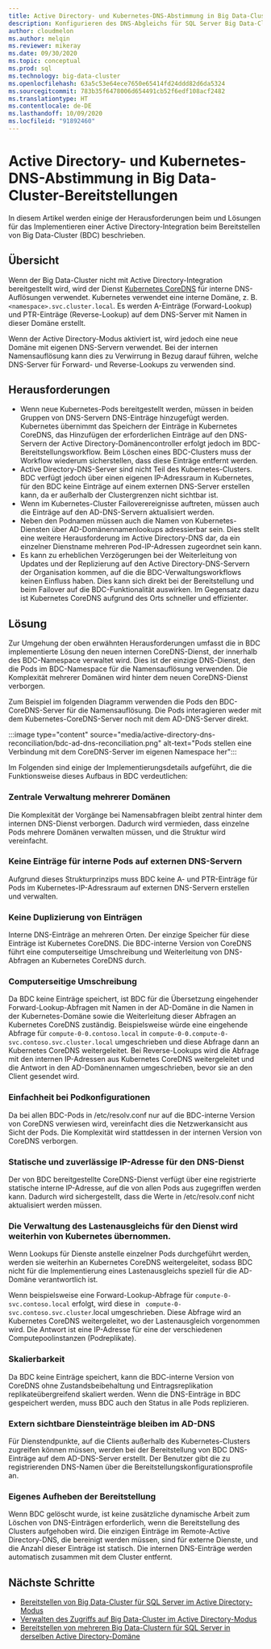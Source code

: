 ```yaml
---
title: Active Directory- und Kubernetes-DNS-Abstimmung in Big Data-Cluster-Bereitstellungen
description: Konfigurieren des DNS-Abgleichs für SQL Server Big Data-Cluster im Active Directory-Modus
author: cloudmelon
ms.author: melqin
ms.reviewer: mikeray
ms.date: 09/30/2020
ms.topic: conceptual
ms.prod: sql
ms.technology: big-data-cluster
ms.openlocfilehash: 63a5c53e64ece7650e65414fd24ddd82d6da5324
ms.sourcegitcommit: 783b35f6478006d654491cb52f6edf108acf2482
ms.translationtype: HT
ms.contentlocale: de-DE
ms.lasthandoff: 10/09/2020
ms.locfileid: "91892460"
---
```

# <a name="active-directory-and-kubernetes-dns-reconciliation-in-big-data-clusters-deployments"></a>Active Directory- und Kubernetes-DNS-Abstimmung in Big Data-Cluster-Bereitstellungen

In diesem Artikel werden einige der Herausforderungen beim und Lösungen für das Implementieren einer Active Directory-Integration beim Bereitstellen von Big Data-Cluster (BDC) beschrieben.

## <a name="overview"></a>Übersicht

Wenn der Big Data-Cluster nicht mit Active Directory-Integration bereitgestellt wird, wird der Dienst [Kubernetes CoreDNS](https://kubernetes.io/docs/tasks/administer-cluster/coredns/) für interne DNS-Auflösungen verwendet. Kubernetes verwendet eine interne Domäne, z. B. `<namespace>.svc.cluster.local`. Es werden A-Einträge (Forward-Lookup) und PTR-Einträge (Reverse-Lookup) auf dem DNS-Server mit Namen in dieser Domäne erstellt.

Wenn der Active Directory-Modus aktiviert ist, wird jedoch eine neue Domäne mit eigenen DNS-Servern verwendet. Bei der internen Namensauflösung kann dies zu Verwirrung in Bezug darauf führen, welche DNS-Server für Forward- und Reverse-Lookups zu verwenden sind.

## <a name="challenges"></a>Herausforderungen

* Wenn neue Kubernetes-Pods bereitgestellt werden, müssen in beiden Gruppen von DNS-Servern DNS-Einträge hinzugefügt werden. Kubernetes übernimmt das Speichern der Einträge in Kubernetes CoreDNS, das Hinzufügen der erforderlichen Einträge auf den DNS-Servern der Active Directory-Domänencontroller erfolgt jedoch im BDC-Bereitstellungsworkflow. Beim Löschen eines BDC-Clusters muss der Workflow wiederum sicherstellen, dass diese Einträge entfernt werden.
* Active Directory-DNS-Server sind nicht Teil des Kubernetes-Clusters. BDC verfügt jedoch über einen eigenen IP-Adressraum in Kubernetes, für den BDC keine Einträge auf einem externen DNS-Server erstellen kann, da er außerhalb der Clustergrenzen nicht sichtbar ist.
* Wenn im Kubernetes-Cluster Failoverereignisse auftreten, müssen auch die Einträge auf den AD-DNS-Servern aktualisiert werden.
* Neben den Podnamen müssen auch die Namen von Kubernetes-Diensten über AD-Domänennamenlookups adressierbar sein. Dies stellt eine weitere Herausforderung im Active Directory-DNS dar, da ein einzelner Dienstname mehreren Pod-IP-Adressen zugeordnet sein kann.
* Es kann zu erheblichen Verzögerungen bei der Weiterleitung von Updates und der Replizierung auf den Active Directory-DNS-Servern der Organisation kommen, auf die die BDC-Verwaltungsworkflows keinen Einfluss haben. Dies kann sich direkt bei der Bereitstellung und beim Failover auf die BDC-Funktionalität auswirken. Im Gegensatz dazu ist Kubernetes CoreDNS aufgrund des Orts schneller und effizienter.

## <a name="solution"></a>Lösung

Zur Umgehung der oben erwähnten Herausforderungen umfasst die in BDC implementierte Lösung den neuen internen CoreDNS-Dienst, der innerhalb des BDC-Namespace verwaltet wird. Dies ist der einzige DNS-Dienst, den die Pods im BDC-Namespace für die Namensauflösung verwenden. Die Komplexität mehrerer Domänen wird hinter dem neuen CoreDNS-Dienst verborgen.

Zum Beispiel im folgenden Diagramm verwenden die Pods den BDC-CoreDNS-Server für die Namensauflösung. Die Pods interagieren weder mit dem Kubernetes-CoreDNS-Server noch mit dem AD-DNS-Server direkt. 

:::image type="content" source="media/active-directory-dns-reconciliation/bdc-ad-dns-reconciliation.png" alt-text="Pods stellen eine Verbindung mit dem CoreDNS-Server im eigenen Namespace her":::

Im Folgenden sind einige der Implementierungsdetails aufgeführt, die die Funktionsweise dieses Aufbaus in BDC verdeutlichen:

### <a name="centralized-management-of-multiple-domains"></a>Zentrale Verwaltung mehrerer Domänen

Die Komplexität der Vorgänge bei Namensabfragen bleibt zentral hinter dem internen DNS-Dienst verborgen. Dadurch wird vermieden, dass einzelne Pods mehrere Domänen verwalten müssen, und die Struktur wird vereinfacht.

### <a name="no-records-for-internal-pods-in-external-dns-servers"></a>Keine Einträge für interne Pods auf externen DNS-Servern

Aufgrund dieses Strukturprinzips muss BDC keine A- und PTR-Einträge für Pods im Kubernetes-IP-Adressraum auf externen DNS-Servern erstellen und verwalten.

### <a name="no-duplication-of-records"></a>Keine Duplizierung von Einträgen

Interne DNS-Einträge an mehreren Orten. Der einzige Speicher für diese Einträge ist Kubernetes CoreDNS. Die BDC-interne Version von CoreDNS führt eine computerseitige Umschreibung und Weiterleitung von DNS-Abfragen an Kubernetes CoreDNS durch.

### <a name="computational-rewriting"></a>Computerseitige Umschreibung

Da BDC keine Einträge speichert, ist BDC für die Übersetzung eingehender Forward-Lookup-Abfragen mit Namen in der AD-Domäne in die Namen in der Kubernetes-Domäne sowie die Weiterleitung dieser Abfragen an Kubernetes CoreDNS zuständig.
Beispielsweise würde eine eingehende Abfrage für `compute-0-0.contoso.local` in `compute-0-0.compute-0-svc.contoso.svc.cluster.local` umgeschrieben und diese Abfrage dann an Kubernetes CoreDNS weitergeleitet.
Bei Reverse-Lookups wird die Abfrage mit den internen IP-Adressen aus Kubernetes CoreDNS weitergeleitet und die Antwort in den AD-Domänennamen umgeschrieben, bevor sie an den Client gesendet wird.

### <a name="simplicity-in-pod-configurations"></a>Einfachheit bei Podkonfigurationen

Da bei allen BDC-Pods in /etc/resolv.conf nur auf die BDC-interne Version von CoreDNS verwiesen wird, vereinfacht dies die Netzwerkansicht aus Sicht der Pods. Die Komplexität wird stattdessen in der internen Version von CoreDNS verborgen.

### <a name="static-and-reliable-ip-address-for-dns-service"></a>Statische und zuverlässige IP-Adresse für den DNS-Dienst

Der von BDC bereitgestellte CoreDNS-Dienst verfügt über eine registrierte statische interne IP-Adresse, auf die von allen Pods aus zugegriffen werden kann. Dadurch wird sichergestellt, dass die Werte in /etc/resolv.conf nicht aktualisiert werden müssen.

### <a name="service-load-balance-management-is-retained-by-kubernetes"></a>Die Verwaltung des Lastenausgleichs für den Dienst wird weiterhin von Kubernetes übernommen.

Wenn Lookups für Dienste anstelle einzelner Pods durchgeführt werden, werden sie weiterhin an Kubernetes CoreDNS weitergeleitet, sodass BDC nicht für die Implementierung eines Lastenausgleichs speziell für die AD-Domäne verantwortlich ist.

Wenn beispielsweise eine Forward-Lookup-Abfrage für `compute-0-svc.contoso.local` erfolgt, wird diese in ` compute-0-svc.contoso.svc.cluster`.local umgeschrieben. Diese Abfrage wird an Kubernetes CoreDNS weitergeleitet, wo der Lastenausgleich vorgenommen wird. Die Antwort ist eine IP-Adresse für eine der verschiedenen Computepoolinstanzen (Podreplikate).

### <a name="scalability"></a>Skalierbarkeit

Da BDC keine Einträge speichert, kann die BDC-interne Version von CoreDNS ohne Zustandsbeibehaltung und Eintragsreplikation replikateübergreifend skaliert werden. Wenn die DNS-Einträge in BDC gespeichert werden, muss BDC auch den Status in alle Pods replizieren.

### <a name="externally-visible-service-entries-stay-in-ad-dns"></a>Extern sichtbare Diensteinträge bleiben im AD-DNS

Für Dienstendpunkte, auf die Clients außerhalb des Kubernetes-Clusters zugreifen können müssen, werden bei der Bereitstellung von BDC DNS-Einträge auf dem AD-DNS-Server erstellt. Der Benutzer gibt die zu registrierenden DNS-Namen über die Bereitstellungskonfigurationsprofile an.

### <a name="self-deprovisioning"></a>Eigenes Aufheben der Bereitstellung

Wenn BDC gelöscht wurde, ist keine zusätzliche dynamische Arbeit zum Löschen von DNS-Einträgen erforderlich, wenn die Bereitstellung des Clusters aufgehoben wird. Die einzigen Einträge im Remote-Active Directory-DNS, die bereinigt werden müssen, sind für externe Dienste, und die Anzahl dieser Einträge ist statisch. Die internen DNS-Einträge werden automatisch zusammen mit dem Cluster entfernt.

## <a name="next-steps"></a>Nächste Schritte

- [Bereitstellen von Big Data-Cluster für SQL Server im Active Directory-Modus](active-directory-deploy.md)
- [Verwalten des Zugriffs auf Big Data-Cluster im Active Directory-Modus](active-directory-objects.md)
- [Bereitstellen von mehreren Big Data-Clustern für SQL Server in derselben Active Directory-Domäne](active-directory-deployment-background.md)

